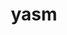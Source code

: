 ---
title: "yasm"
layout: cache
categories: [package, develop]
meta: {"compilers": ["apple-clang@16.0.0", "apple-clang@17.0.0", "gcc@11.1.0", "gcc@11.4.0", "gcc@13.2.0"], "num_specs": 56, "num_specs_by_stack": {"data-vis-sdk": 3, "hep": 16, "ml-darwin-aarch64-mps": 10, "ml-linux-aarch64-cpu": 14, "ml-linux-aarch64-cuda": 14, "ml-linux-x86_64-cpu": 14, "ml-linux-x86_64-cuda": 14, "root": 56}, "oss": ["sequoia", "ubuntu20.04", "ubuntu22.04", "ubuntu24.04"], "platforms": ["darwin", "linux"], "stacks": ["data-vis-sdk", "hep", "ml-darwin-aarch64-mps", "ml-linux-aarch64-cpu", "ml-linux-aarch64-cuda", "ml-linux-x86_64-cpu", "ml-linux-x86_64-cuda", "root"], "targets": ["aarch64", "x86_64_v3"], "versions": ["1.3.0"]}
spec_details: [{"compiler": "gcc@11.4.0", "hash": "2m3pn3l7ksm5jydw6kdpfz5lwow7liqa", "os": "ubuntu22.04", "platform": "linux", "size": "-", "stacks": ["hep", "root"], "target": "x86_64_v3", "variants": ["build_system=autotools"], "versions": ["1.3.0"]}, {"compiler": "gcc@13.2.0", "hash": "2o5ebz4ppn43rwfdaopoaa24kqqg7ukf", "os": "ubuntu24.04", "platform": "linux", "size": "-", "stacks": ["ml-linux-x86_64-cpu", "ml-linux-x86_64-cuda", "root"], "target": "x86_64_v3", "variants": ["build_system=autotools"], "versions": ["1.3.0"]}, {"compiler": "gcc@13.2.0", "hash": "3uysnt77ucevtgnffe7ppo25jkcywent", "os": "ubuntu24.04", "platform": "linux", "size": "-", "stacks": ["ml-linux-x86_64-cpu", "ml-linux-x86_64-cuda", "root"], "target": "x86_64_v3", "variants": ["build_system=autotools"], "versions": ["1.3.0"]}, {"compiler": "gcc@13.2.0", "hash": "3ypgbt6j7j5etb3cerrd3pbz4zfqcqlb", "os": "ubuntu24.04", "platform": "linux", "size": "-", "stacks": ["ml-linux-aarch64-cpu", "ml-linux-aarch64-cuda", "root"], "target": "aarch64", "variants": ["build_system=autotools"], "versions": ["1.3.0"]}, {"compiler": "gcc@13.2.0", "hash": "4glu4nic2j7gqy2lbm7ws56jnb3xzmry", "os": "ubuntu24.04", "platform": "linux", "size": "-", "stacks": ["ml-linux-x86_64-cpu", "ml-linux-x86_64-cuda", "root"], "target": "x86_64_v3", "variants": ["build_system=autotools"], "versions": ["1.3.0"]}, {"compiler": "apple-clang@16.0.0", "hash": "4w7tut7zbeqbbh6potfqoj7tfmumbxv6", "os": "sequoia", "platform": "darwin", "size": "-", "stacks": ["ml-darwin-aarch64-mps", "root"], "target": "aarch64", "variants": ["build_system=autotools"], "versions": ["1.3.0"]}, {"compiler": "gcc@11.4.0", "hash": "5csgg5mmqfcysxgzliwtv7lrrk4ekjk4", "os": "ubuntu22.04", "platform": "linux", "size": "-", "stacks": ["hep", "root"], "target": "x86_64_v3", "variants": ["build_system=autotools"], "versions": ["1.3.0"]}, {"compiler": "gcc@13.2.0", "hash": "6bq44lkwib3q3urkcnqfophxpm2xxxua", "os": "ubuntu24.04", "platform": "linux", "size": "-", "stacks": ["ml-linux-aarch64-cpu", "ml-linux-aarch64-cuda", "root"], "target": "aarch64", "variants": ["build_system=autotools"], "versions": ["1.3.0"]}, {"compiler": "gcc@13.2.0", "hash": "6lfatixqvdxmdq4qku7arymcpiyvqgax", "os": "ubuntu24.04", "platform": "linux", "size": "-", "stacks": ["hep", "root"], "target": "x86_64_v3", "variants": ["build_system=autotools"], "versions": ["1.3.0"]}, {"compiler": "gcc@11.4.0", "hash": "7k6m6ozg3yawoucrqomqgh6hnys4oqws", "os": "ubuntu22.04", "platform": "linux", "size": "-", "stacks": ["hep", "root"], "target": "x86_64_v3", "variants": ["build_system=autotools"], "versions": ["1.3.0"]}, {"compiler": "gcc@11.4.0", "hash": "7of2cvq7w3lpct7f3bnuzvg5qef25spm", "os": "ubuntu22.04", "platform": "linux", "size": "-", "stacks": ["hep", "root"], "target": "x86_64_v3", "variants": ["build_system=autotools"], "versions": ["1.3.0"]}, {"compiler": "gcc@13.2.0", "hash": "7vvd6jla3fmzwocuumtelz3kt2d6edn2", "os": "ubuntu24.04", "platform": "linux", "size": "-", "stacks": ["ml-linux-x86_64-cpu", "ml-linux-x86_64-cuda", "root"], "target": "x86_64_v3", "variants": ["build_system=autotools"], "versions": ["1.3.0"]}, {"compiler": "apple-clang@17.0.0", "hash": "aib7xnhshgdrhvdw6ygyjib2tsn4jrep", "os": "sequoia", "platform": "darwin", "size": "-", "stacks": ["ml-darwin-aarch64-mps", "root"], "target": "aarch64", "variants": ["build_system=autotools"], "versions": ["1.3.0"]}, {"compiler": "apple-clang@16.0.0", "hash": "arlf4l3xparyxsnjhnoshsuyohh2uzwf", "os": "sequoia", "platform": "darwin", "size": "-", "stacks": ["ml-darwin-aarch64-mps", "root"], "target": "aarch64", "variants": ["build_system=autotools"], "versions": ["1.3.0"]}, {"compiler": "apple-clang@16.0.0", "hash": "bixxy2u7gwzxb3pmzertlcq4xewkwj6j", "os": "sequoia", "platform": "darwin", "size": "-", "stacks": ["ml-darwin-aarch64-mps", "root"], "target": "aarch64", "variants": ["build_system=autotools"], "versions": ["1.3.0"]}, {"compiler": "gcc@11.4.0", "hash": "bwjdbw6tcho7oz7u675rdgls5p5s7mym", "os": "ubuntu22.04", "platform": "linux", "size": "-", "stacks": ["hep", "root"], "target": "x86_64_v3", "variants": ["build_system=autotools"], "versions": ["1.3.0"]}, {"compiler": "gcc@11.4.0", "hash": "cpnm747ijn2dyn7hn7nk3fpbk4idwdh7", "os": "ubuntu22.04", "platform": "linux", "size": "-", "stacks": ["hep", "root"], "target": "x86_64_v3", "variants": ["build_system=autotools"], "versions": ["1.3.0"]}, {"compiler": "gcc@13.2.0", "hash": "d6qtezwlx7acnysdkavfkzi7uauqqfc6", "os": "ubuntu24.04", "platform": "linux", "size": "-", "stacks": ["ml-linux-aarch64-cpu", "ml-linux-aarch64-cuda", "root"], "target": "aarch64", "variants": ["build_system=autotools"], "versions": ["1.3.0"]}, {"compiler": "gcc@13.2.0", "hash": "e53ou5f3wo3swmhb36adettgw7stzl3s", "os": "ubuntu24.04", "platform": "linux", "size": "-", "stacks": ["ml-linux-x86_64-cpu", "ml-linux-x86_64-cuda", "root"], "target": "x86_64_v3", "variants": ["build_system=autotools"], "versions": ["1.3.0"]}, {"compiler": "gcc@11.1.0", "hash": "fl7w4jmmp2t5u4hvsdf2lsla4rto3lka", "os": "ubuntu20.04", "platform": "linux", "size": "-", "stacks": ["data-vis-sdk", "root"], "target": "x86_64_v3", "variants": ["build_system=autotools"], "versions": ["1.3.0"]}, {"compiler": "gcc@13.2.0", "hash": "fnh5amd52qqhkirtqobsz4muayelzi3d", "os": "ubuntu24.04", "platform": "linux", "size": "-", "stacks": ["ml-linux-x86_64-cpu", "ml-linux-x86_64-cuda", "root"], "target": "x86_64_v3", "variants": ["build_system=autotools"], "versions": ["1.3.0"]}, {"compiler": "apple-clang@17.0.0", "hash": "gyqf7oslnjb3vosyhxyimhg3gcc6gojg", "os": "sequoia", "platform": "darwin", "size": "-", "stacks": ["ml-darwin-aarch64-mps", "root"], "target": "aarch64", "variants": ["build_system=autotools"], "versions": ["1.3.0"]}, {"compiler": "gcc@13.2.0", "hash": "hci43jrgd24agnpuyvpluqvjaswbjfyr", "os": "ubuntu24.04", "platform": "linux", "size": "-", "stacks": ["ml-linux-aarch64-cpu", "ml-linux-aarch64-cuda", "root"], "target": "aarch64", "variants": ["build_system=autotools"], "versions": ["1.3.0"]}, {"compiler": "apple-clang@16.0.0", "hash": "ho3acakalcferbuvo3acudlygfzlcwuc", "os": "sequoia", "platform": "darwin", "size": "-", "stacks": ["ml-darwin-aarch64-mps", "root"], "target": "aarch64", "variants": ["build_system=autotools"], "versions": ["1.3.0"]}, {"compiler": "gcc@13.2.0", "hash": "iiveflyscgpc2336idg6tlc6ov4y27oe", "os": "ubuntu24.04", "platform": "linux", "size": "-", "stacks": ["ml-linux-x86_64-cpu", "ml-linux-x86_64-cuda", "root"], "target": "x86_64_v3", "variants": ["build_system=autotools"], "versions": ["1.3.0"]}, {"compiler": "gcc@11.4.0", "hash": "irutliasnskrafqzu5yrfvd44k6cpcha", "os": "ubuntu22.04", "platform": "linux", "size": "-", "stacks": ["hep", "root"], "target": "x86_64_v3", "variants": ["build_system=autotools"], "versions": ["1.3.0"]}, {"compiler": "gcc@13.2.0", "hash": "kcdlfxlfbri5pfafd2dus3epo46hmegr", "os": "ubuntu24.04", "platform": "linux", "size": "-", "stacks": ["ml-linux-aarch64-cpu", "ml-linux-aarch64-cuda", "root"], "target": "aarch64", "variants": ["build_system=autotools"], "versions": ["1.3.0"]}, {"compiler": "gcc@13.2.0", "hash": "kxflkakila77hzuohvqj33x3rrwd7nhv", "os": "ubuntu24.04", "platform": "linux", "size": "-", "stacks": ["ml-linux-aarch64-cpu", "ml-linux-aarch64-cuda", "root"], "target": "aarch64", "variants": ["build_system=autotools"], "versions": ["1.3.0"]}, {"compiler": "gcc@11.4.0", "hash": "l3mzxh3lf62wwuxgjyswdd42u52s2xmr", "os": "ubuntu22.04", "platform": "linux", "size": "-", "stacks": ["hep", "root"], "target": "x86_64_v3", "variants": ["build_system=autotools"], "versions": ["1.3.0"]}, {"compiler": "apple-clang@16.0.0", "hash": "lbvjwethtjkc444vwcxz44c4geuvqexy", "os": "sequoia", "platform": "darwin", "size": "-", "stacks": ["ml-darwin-aarch64-mps", "root"], "target": "aarch64", "variants": ["build_system=autotools"], "versions": ["1.3.0"]}, {"compiler": "gcc@11.4.0", "hash": "lupvns3d7cbmsp54t4aaihlo4arn6jj3", "os": "ubuntu22.04", "platform": "linux", "size": "-", "stacks": ["hep", "root"], "target": "x86_64_v3", "variants": ["build_system=autotools"], "versions": ["1.3.0"]}, {"compiler": "gcc@13.2.0", "hash": "mop33od3y4pr3upk23c6ui63jfodjjhw", "os": "ubuntu24.04", "platform": "linux", "size": "-", "stacks": ["hep", "ml-linux-x86_64-cpu", "ml-linux-x86_64-cuda", "root"], "target": "x86_64_v3", "variants": ["build_system=autotools"], "versions": ["1.3.0"]}, {"compiler": "gcc@11.4.0", "hash": "myg3wjshjrxmseki2hfpnxwnin6s76xg", "os": "ubuntu22.04", "platform": "linux", "size": "-", "stacks": ["hep", "root"], "target": "x86_64_v3", "variants": ["build_system=autotools"], "versions": ["1.3.0"]}, {"compiler": "gcc@13.2.0", "hash": "ngmoh3d3mawcz2dhyxsrjgqdxqxhcom2", "os": "ubuntu24.04", "platform": "linux", "size": "-", "stacks": ["ml-linux-x86_64-cpu", "ml-linux-x86_64-cuda", "root"], "target": "x86_64_v3", "variants": ["build_system=autotools"], "versions": ["1.3.0"]}, {"compiler": "gcc@11.4.0", "hash": "oy7bykd5f6sj5vbjdheqrphz52yvxnvz", "os": "ubuntu22.04", "platform": "linux", "size": "-", "stacks": ["hep", "root"], "target": "x86_64_v3", "variants": ["build_system=autotools"], "versions": ["1.3.0"]}, {"compiler": "gcc@13.2.0", "hash": "po6gvwkttro6sxs6c4pb7zac4rrzqpgv", "os": "ubuntu24.04", "platform": "linux", "size": "-", "stacks": ["ml-linux-aarch64-cpu", "ml-linux-aarch64-cuda", "root"], "target": "aarch64", "variants": ["build_system=autotools"], "versions": ["1.3.0"]}, {"compiler": "gcc@11.4.0", "hash": "qqnq3oyzkwkgmsspewjfo3tryn4xswbl", "os": "ubuntu22.04", "platform": "linux", "size": "-", "stacks": ["hep", "root"], "target": "x86_64_v3", "variants": ["build_system=autotools"], "versions": ["1.3.0"]}, {"compiler": "apple-clang@16.0.0", "hash": "quwqvrx7qiyfbcp5jbd4mea4j2tkweky", "os": "sequoia", "platform": "darwin", "size": "-", "stacks": ["ml-darwin-aarch64-mps", "root"], "target": "aarch64", "variants": ["build_system=autotools"], "versions": ["1.3.0"]}, {"compiler": "gcc@13.2.0", "hash": "r7x665d3dedwnygisxteonh5ynxt7okq", "os": "ubuntu24.04", "platform": "linux", "size": "-", "stacks": ["ml-linux-aarch64-cpu", "ml-linux-aarch64-cuda", "root"], "target": "aarch64", "variants": ["build_system=autotools"], "versions": ["1.3.0"]}, {"compiler": "gcc@11.1.0", "hash": "rabvuzlp7zml2yhduofvarqo3su7c3sv", "os": "ubuntu20.04", "platform": "linux", "size": "-", "stacks": ["data-vis-sdk", "root"], "target": "x86_64_v3", "variants": ["build_system=autotools"], "versions": ["1.3.0"]}, {"compiler": "gcc@13.2.0", "hash": "rfwy4d5be2qjr2j6wqll3kc4mjp3ey47", "os": "ubuntu24.04", "platform": "linux", "size": "-", "stacks": ["ml-linux-aarch64-cpu", "ml-linux-aarch64-cuda", "root"], "target": "aarch64", "variants": ["build_system=autotools"], "versions": ["1.3.0"]}, {"compiler": "apple-clang@17.0.0", "hash": "rgxe5sk2m5znk3grshpnyq63zbcngqat", "os": "sequoia", "platform": "darwin", "size": "-", "stacks": ["ml-darwin-aarch64-mps", "root"], "target": "aarch64", "variants": ["build_system=autotools"], "versions": ["1.3.0"]}, {"compiler": "gcc@13.2.0", "hash": "sxh6er4gnprd4fzq3rcsxtetbtmeybbr", "os": "ubuntu24.04", "platform": "linux", "size": "-", "stacks": ["ml-linux-x86_64-cpu", "ml-linux-x86_64-cuda", "root"], "target": "x86_64_v3", "variants": ["build_system=autotools"], "versions": ["1.3.0"]}, {"compiler": "gcc@13.2.0", "hash": "szh7b3r5r4c4plyk4vbzrzhoerfsq4bs", "os": "ubuntu24.04", "platform": "linux", "size": "-", "stacks": ["ml-linux-x86_64-cpu", "ml-linux-x86_64-cuda", "root"], "target": "x86_64_v3", "variants": ["build_system=autotools"], "versions": ["1.3.0"]}, {"compiler": "gcc@13.2.0", "hash": "tifgpxo4zb3pw2nlg2d2qda7g5ktqgtk", "os": "ubuntu24.04", "platform": "linux", "size": "-", "stacks": ["ml-linux-x86_64-cpu", "ml-linux-x86_64-cuda", "root"], "target": "x86_64_v3", "variants": ["build_system=autotools"], "versions": ["1.3.0"]}, {"compiler": "apple-clang@16.0.0", "hash": "titj5heixgbh2ddjdseu24hsq5mstrdm", "os": "sequoia", "platform": "darwin", "size": "-", "stacks": ["ml-darwin-aarch64-mps", "root"], "target": "aarch64", "variants": ["build_system=autotools"], "versions": ["1.3.0"]}, {"compiler": "gcc@13.2.0", "hash": "tquvs3wilyeqb5wuurj45wimwtfpwtmi", "os": "ubuntu24.04", "platform": "linux", "size": "-", "stacks": ["ml-linux-aarch64-cpu", "ml-linux-aarch64-cuda", "root"], "target": "aarch64", "variants": ["build_system=autotools"], "versions": ["1.3.0"]}, {"compiler": "gcc@13.2.0", "hash": "uqbgjicyey3pxjsmygbvqzjxsbqvmrdx", "os": "ubuntu24.04", "platform": "linux", "size": "-", "stacks": ["ml-linux-aarch64-cpu", "ml-linux-aarch64-cuda", "root"], "target": "aarch64", "variants": ["build_system=autotools"], "versions": ["1.3.0"]}, {"compiler": "gcc@13.2.0", "hash": "vpqc7voidfv2qt363mrtpbjuewgxnmva", "os": "ubuntu24.04", "platform": "linux", "size": "-", "stacks": ["ml-linux-aarch64-cpu", "ml-linux-aarch64-cuda", "root"], "target": "aarch64", "variants": ["build_system=autotools"], "versions": ["1.3.0"]}, {"compiler": "gcc@13.2.0", "hash": "w7nqs3qunpup7aoyvlobjbqrmhwmwhas", "os": "ubuntu24.04", "platform": "linux", "size": "-", "stacks": ["ml-linux-x86_64-cpu", "ml-linux-x86_64-cuda", "root"], "target": "x86_64_v3", "variants": ["build_system=autotools"], "versions": ["1.3.0"]}, {"compiler": "gcc@11.1.0", "hash": "wt2zttgoq4xnd7t5r4krch2uy4b46xni", "os": "ubuntu20.04", "platform": "linux", "size": "-", "stacks": ["data-vis-sdk", "root"], "target": "x86_64_v3", "variants": ["build_system=autotools"], "versions": ["1.3.0"]}, {"compiler": "gcc@13.2.0", "hash": "wzqfgtkjdc2zleezyg4bok4yvsl2ktod", "os": "ubuntu24.04", "platform": "linux", "size": "-", "stacks": ["ml-linux-aarch64-cpu", "ml-linux-aarch64-cuda", "root"], "target": "aarch64", "variants": ["build_system=autotools"], "versions": ["1.3.0"]}, {"compiler": "gcc@13.2.0", "hash": "z4dvxs2tlsn7v5fbbuni2aa7bdaj23j5", "os": "ubuntu24.04", "platform": "linux", "size": "-", "stacks": ["ml-linux-aarch64-cpu", "ml-linux-aarch64-cuda", "root"], "target": "aarch64", "variants": ["build_system=autotools"], "versions": ["1.3.0"]}, {"compiler": "gcc@11.4.0", "hash": "zlymbqizv3io6yxy5mfkqethmsvtmjdf", "os": "ubuntu22.04", "platform": "linux", "size": "-", "stacks": ["hep", "root"], "target": "x86_64_v3", "variants": ["build_system=autotools"], "versions": ["1.3.0"]}, {"compiler": "gcc@13.2.0", "hash": "znvdzj7vpqmysbz4ae7ivxmh4jzdxhi7", "os": "ubuntu24.04", "platform": "linux", "size": "-", "stacks": ["ml-linux-x86_64-cpu", "ml-linux-x86_64-cuda", "root"], "target": "x86_64_v3", "variants": ["build_system=autotools"], "versions": ["1.3.0"]}, {"compiler": "gcc@11.4.0", "hash": "zyutytfesur5k6hquxqchst467juft4l", "os": "ubuntu22.04", "platform": "linux", "size": "-", "stacks": ["hep", "root"], "target": "x86_64_v3", "variants": ["build_system=autotools"], "versions": ["1.3.0"]}]
---